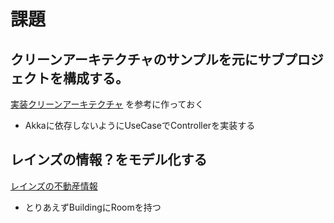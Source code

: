 # 課題

## クリーンアーキテクチャのサンプルを元にサブプロジェクトを構成する。  
[実装クリーンアーキテクチャ](https://qiita.com/nrslib/items/a5f902c4defc83bd46b8) を参考に作っておく
- Akkaに依存しないようにUseCaseでControllerを実装する

## レインズの情報？をモデル化する
[レインズの不動産情報](https://www.fudousan.or.jp/system/?act=d&type=12&pref=13&stype=a&city[]=13224&town[]=13224012004&pl=l&ph=h&asl=l&ash=h&n=20&p=1&v=on&s=&bid=24254043&org=FR)
 - とりあえずBuildingにRoomを持つ
 

